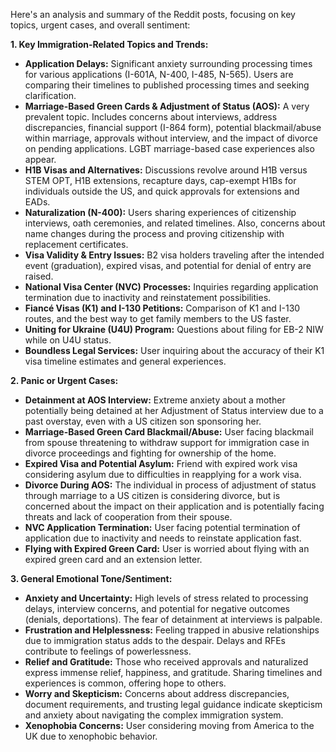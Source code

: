 Here's an analysis and summary of the Reddit posts, focusing on key topics, urgent cases, and overall sentiment:

**1. Key Immigration-Related Topics and Trends:**

*   **Application Delays:** Significant anxiety surrounding processing times for various applications (I-601A, N-400, I-485, N-565). Users are comparing their timelines to published processing times and seeking clarification.
*   **Marriage-Based Green Cards & Adjustment of Status (AOS):** A very prevalent topic. Includes concerns about interviews, address discrepancies, financial support (I-864 form), potential blackmail/abuse within marriage, approvals without interview, and the impact of divorce on pending applications. LGBT marriage-based case experiences also appear.
*   **H1B Visas and Alternatives:** Discussions revolve around H1B versus STEM OPT, H1B extensions, recapture days, cap-exempt H1Bs for individuals outside the US, and quick approvals for extensions and EADs.
*   **Naturalization (N-400):** Users sharing experiences of citizenship interviews, oath ceremonies, and related timelines. Also, concerns about name changes during the process and proving citizenship with replacement certificates.
*   **Visa Validity & Entry Issues:** B2 visa holders traveling after the intended event (graduation), expired visas, and potential for denial of entry are raised.
*   **National Visa Center (NVC) Processes:** Inquiries regarding application termination due to inactivity and reinstatement possibilities.
*    **Fiancé Visas (K1) and I-130 Petitions:** Comparison of K1 and I-130 routes, and the best way to get family members to the US faster.
*    **Uniting for Ukraine (U4U) Program:** Questions about filing for EB-2 NIW while on U4U status.
*    **Boundless Legal Services:** User inquiring about the accuracy of their K1 visa timeline estimates and general experiences.

**2. Panic or Urgent Cases:**

*   **Detainment at AOS Interview:** Extreme anxiety about a mother potentially being detained at her Adjustment of Status interview due to a past overstay, even with a US citizen son sponsoring her.
*   **Marriage-Based Green Card Blackmail/Abuse:** User facing blackmail from spouse threatening to withdraw support for immigration case in divorce proceedings and fighting for ownership of the home.
*   **Expired Visa and Potential Asylum:** Friend with expired work visa considering asylum due to difficulties in reapplying for a work visa.
*   **Divorce During AOS:** The individual in process of adjustment of status through marriage to a US citizen is considering divorce, but is concerned about the impact on their application and is potentially facing threats and lack of cooperation from their spouse.
*   **NVC Application Termination:** User facing potential termination of application due to inactivity and needs to reinstate application fast.
*   **Flying with Expired Green Card:** User is worried about flying with an expired green card and an extension letter.

**3. General Emotional Tone/Sentiment:**

*   **Anxiety and Uncertainty:** High levels of stress related to processing delays, interview concerns, and potential for negative outcomes (denials, deportations). The fear of detainment at interviews is palpable.
*   **Frustration and Helplessness:** Feeling trapped in abusive relationships due to immigration status adds to the despair. Delays and RFEs contribute to feelings of powerlessness.
*   **Relief and Gratitude:** Those who received approvals and naturalized express immense relief, happiness, and gratitude. Sharing timelines and experiences is common, offering hope to others.
*   **Worry and Skepticism:** Concerns about address discrepancies, document requirements, and trusting legal guidance indicate skepticism and anxiety about navigating the complex immigration system.
*   **Xenophobia Concerns:** User considering moving from America to the UK due to xenophobic behavior.

